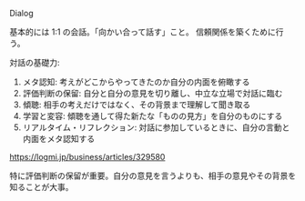 Dialog

基本的には 1:1 の会話。「向かい合って話す」こと。
信頼関係を築くために行う。

対話の基礎力:

1. メタ認知: 考えがどこからやってきたのか自分の内面を俯瞰する
2. 評価判断の保留: 自分と自分の意見を切り離し、中立な立場で対話に臨む
3. 傾聴: 相手の考えだけではなく、その背景まで理解して聞き取る
4. 学習と変容: 傾聴を通して得た新たな「ものの見方」を自分のものにする
5. リアルタイム・リフレクション: 対話に参加しているときに、自分の言動と内面をメタ認知する

https://logmi.jp/business/articles/329580

特に評価判断の保留が重要。自分の意見を言うよりも、相手の意見やその背景を知ることが大事。

